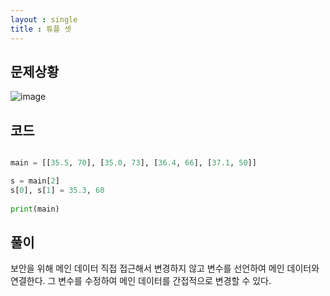 ```yaml
---
layout : single
title : 튜플 셋
---
```


## 문제상황

![image](https://user-images.githubusercontent.com/80247960/112446178-4870e800-8d93-11eb-889c-a1629cce1b04.png)



## 코드

~~~python

main = [[35.5, 70], [35.0, 73], [36.4, 66], [37.1, 50]]

s = main[2]
s[0], s[1] = 35.3, 60
 
print(main)

~~~


## 풀이

보안을 위해 메인 데이터 직접 접근해서 변경하지 않고 변수를 선언하여 메인 데이터와 연결한다. 
그 변수를 수정하여 메인 데이터를  간접적으로 변경할 수 있다.





